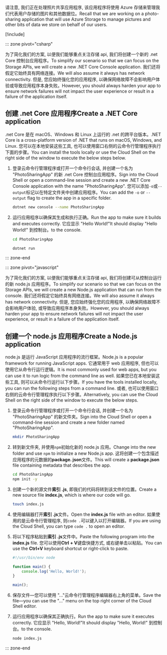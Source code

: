 <span data-ttu-id="787dd-101">请注意, 我们正在处理照片共享应用程序, 该应用程序将使用 Azure 存储来管理我们代表用户存储的图片和其他数据位。</span><span class="sxs-lookup"><span data-stu-id="787dd-101">Recall that we are working on a photo-sharing application that will use Azure Storage to manage pictures and other bits of data we store on behalf of our users.</span></span>

[!include[](../../../includes/azure-sandbox-activate.md)]

::: zone pivot="csharp"

<span data-ttu-id="787dd-102">为了简化我们的方案, 以便我们能够重点关注存储 api, 我们将创建一个新的 .net Core 控制台应用程序。</span><span class="sxs-lookup"><span data-stu-id="787dd-102">To simplify our scenario so that we can focus on the Storage APIs, we will create a new .NET Core Console application.</span></span> <span data-ttu-id="787dd-103">我们还将假定它始终具有网络连接。</span><span class="sxs-lookup"><span data-stu-id="787dd-103">We will also assume it always has network connectivity.</span></span> <span data-ttu-id="787dd-104">但是, 您应始终强化您的应用程序, 以确保网络故障不会影响用户体验或导致应用程序本身失败。</span><span class="sxs-lookup"><span data-stu-id="787dd-104">However, you should always harden your app to ensure network failures will not impact the user experience or result in a failure of the application itself.</span></span>

## <a name="create-a-net-core-application"></a><span data-ttu-id="787dd-105">创建 .net Core 应用程序</span><span class="sxs-lookup"><span data-stu-id="787dd-105">Create a .NET Core application</span></span>

<span data-ttu-id="787dd-106">.net Core 是在 macOS、Windows 和 Linux 上运行的 .net 的跨平台版本。</span><span class="sxs-lookup"><span data-stu-id="787dd-106">.NET Core is a cross-platform version of .NET that runs on macOS, Windows, and Linux.</span></span> <span data-ttu-id="787dd-107">您可以在本地安装这些工具, 也可以使用窗口右侧的云命令行管理程序执行下面的步骤。</span><span class="sxs-lookup"><span data-stu-id="787dd-107">You can install the tools locally or use the Cloud Shell on the right side of the window to execute the below steps below.</span></span>

1. <span data-ttu-id="787dd-108">登录云命令行管理程序或打开一个命令行会话, 并创建一个名为 "PhotoSharingApp" 的新 .net Core 控制台应用程序。</span><span class="sxs-lookup"><span data-stu-id="787dd-108">Sign into the Cloud Shell or open a command-line session and create a new .NET Core Console application with the name "PhotoSharingApp".</span></span> <span data-ttu-id="787dd-109">您可以添加`-o`或`--output`标记以在特定文件夹中创建应用程序。</span><span class="sxs-lookup"><span data-stu-id="787dd-109">You can add the `-o` or `--output` flag to create the app in a specific folder.</span></span>

    ```bash
    dotnet new console --name PhotoSharingApp
    ```

1. <span data-ttu-id="787dd-110">运行应用程序以确保其生成和执行正确。</span><span class="sxs-lookup"><span data-stu-id="787dd-110">Run the app to make sure it builds and executes correctly.</span></span> <span data-ttu-id="787dd-111">它应显示 "Hello World!"</span><span class="sxs-lookup"><span data-stu-id="787dd-111">It should display "Hello World!"</span></span> <span data-ttu-id="787dd-112">到控制台。</span><span class="sxs-lookup"><span data-stu-id="787dd-112">to the console.</span></span>

    ```bash
    cd PhotoSharingApp
    
    dotnet run
    ```
::: zone-end

::: zone pivot="javascript"

<span data-ttu-id="787dd-113">为了简化我们的方案, 以便我们能够重点关注存储 api, 我们将创建可从控制台运行的新 node.js 应用程序。</span><span class="sxs-lookup"><span data-stu-id="787dd-113">To simplify our scenario so that we can focus on the Storage APIs, we will create a new Node.js application that can run from the console.</span></span> <span data-ttu-id="787dd-114">我们还将假定它始终具有网络连接。</span><span class="sxs-lookup"><span data-stu-id="787dd-114">We will also assume it always has network connectivity.</span></span> <span data-ttu-id="787dd-115">但是, 您应始终强化您的应用程序, 以确保网络故障不会影响用户体验, 或导致应用程序本身失败。</span><span class="sxs-lookup"><span data-stu-id="787dd-115">However, you should always harden your app to ensure network failures will not impact the user experience, or result in a failure of the application itself.</span></span>

## <a name="create-a-nodejs-application"></a><span data-ttu-id="787dd-116">创建一个 node.js 应用程序</span><span class="sxs-lookup"><span data-stu-id="787dd-116">Create a Node.js application</span></span>

<span data-ttu-id="787dd-117">node.js 是运行 JavaScript 应用程序的流行框架。</span><span class="sxs-lookup"><span data-stu-id="787dd-117">Node.js is a popular framework for running JavaScript apps.</span></span> <span data-ttu-id="787dd-118">它通常用于 web 应用程序, 但也可以使用它从命令行运行逻辑。</span><span class="sxs-lookup"><span data-stu-id="787dd-118">It is most commonly used for web apps, but you can use it to run logic from the command line as well.</span></span> <span data-ttu-id="787dd-119">如果您已在本地安装这些工具, 则可以从命令行运行以下步骤。</span><span class="sxs-lookup"><span data-stu-id="787dd-119">If you have the tools installed locally, you can run the following steps from a command line.</span></span> <span data-ttu-id="787dd-120">或者, 也可以使用窗口右侧的云命令行管理程序执行以下步骤。</span><span class="sxs-lookup"><span data-stu-id="787dd-120">Alternatively, you can use the Cloud Shell on the right side of the window to execute the below steps.</span></span>

1. <span data-ttu-id="787dd-121">登录云命令行管理程序或打开一个命令行会话, 并创建一个名为 "PhotoSharingApp" 的新文件夹。</span><span class="sxs-lookup"><span data-stu-id="787dd-121">Sign into the Cloud Shell or open a command-line session and create a new folder named "PhotoSharingApp".</span></span>

    ```bash
    mkdir PhotoSharingApp
    ```

1. <span data-ttu-id="787dd-122">转到新文件夹, 并使用`npm`初始化新的 node.js 应用。</span><span class="sxs-lookup"><span data-stu-id="787dd-122">Change into the new folder and use `npm` to initialize a new Node.js app.</span></span> <span data-ttu-id="787dd-123">这将创建一个包含描述应用程序的元数据的**package. json**文件。</span><span class="sxs-lookup"><span data-stu-id="787dd-123">This will create a **package.json** file containing metadata that describes the app.</span></span>

    ```bash
    cd PhotoSharingApp
    npm init -y
    ```

1. <span data-ttu-id="787dd-124">创建一个新的源文件**索引 .js**, 即我们的代码将转到该文件的位置。</span><span class="sxs-lookup"><span data-stu-id="787dd-124">Create a new source file **index.js**, which is where our code will go.</span></span>

    ```bash
    touch index.js
    ```

1. <span data-ttu-id="787dd-125">使用编辑器打开**索引 .js**文件。</span><span class="sxs-lookup"><span data-stu-id="787dd-125">Open the **index.js** file with an editor.</span></span> <span data-ttu-id="787dd-126">如果使用的是云命令行管理程序, 则`code .`可以键入以打开编辑器。</span><span class="sxs-lookup"><span data-stu-id="787dd-126">If you are using the Cloud Shell, you can type `code .` to open an editor.</span></span>

1. <span data-ttu-id="787dd-127">将以下程序粘贴到**索引 .js**文件中。</span><span class="sxs-lookup"><span data-stu-id="787dd-127">Paste the following program into the **index.js** file.</span></span> <span data-ttu-id="787dd-128">您可以使用**Ctrl + V**键盘快捷方式, 或右键单击以粘贴。</span><span class="sxs-lookup"><span data-stu-id="787dd-128">You can use the **Ctrl+V** keyboard shortcut or right-click to paste.</span></span>

    ```javascript
    #!/usr/bin/env node
    
    function main() {
        console.log('Hello, World!');
    }
    
    main();
    ```
1. <span data-ttu-id="787dd-129">保存文件&mdash;您可以使用 "..."云命令行管理程序编辑器右上角的菜单。</span><span class="sxs-lookup"><span data-stu-id="787dd-129">Save the file&mdash;you can use the "..." menu on the top right corner of the Cloud Shell editor.</span></span>

1. <span data-ttu-id="787dd-130">运行应用程序以确保其正确执行。</span><span class="sxs-lookup"><span data-stu-id="787dd-130">Run the app to make sure it executes correctly.</span></span> <span data-ttu-id="787dd-131">它应显示 "Hello, World!"</span><span class="sxs-lookup"><span data-stu-id="787dd-131">It should display "Hello, World!"</span></span> <span data-ttu-id="787dd-132">到控制台。</span><span class="sxs-lookup"><span data-stu-id="787dd-132">to the console.</span></span>

    ```bash
    node index.js
    ```

::: zone-end